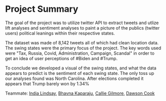 # Project Summary

The goal of the project was to utilize twitter API to extract tweets and utlize lift analyses and sentiment analyses to paint a picture of the publics (twitter users) political leanings within their respective states. 

The dataset was made of 8,142 tweets all of which had clean location data. The swing states were the primary focus of the project. The key words used were "Tax, Russia, Covid, Administration, Campaign, Scandal" in order to get an idea of user perceptions of #Biden and #Trump.

To conclude we developed a visual of the swing states, and what the data appears to predict is the sentiment of each swing state. The only toss up our analyses found was North Carolina. After elections completed it appears that Trump barely won by 1.34%

Teammate: 
[India Lindsay](https://www.linkedin.com/in/india-lindsay/), 
[Bhavna Kaparaju](https://www.linkedin.com/in/bhavna-kaparaju/), 
[Callie Gilmore](https://www.linkedin.com/in/calliegilmore/), 
[Dawson Cook](https://www.linkedin.com/in/dawson-cook/)
